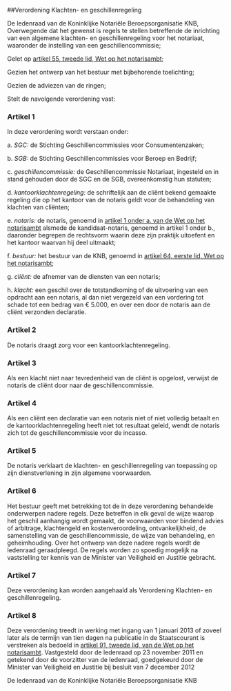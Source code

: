 <meta http-equiv='Content-Type' content='text/html; charset=utf-8' />

##Verordening Klachten- en geschillenregeling

De ledenraad van de Koninklijke Notariële Beroepsorganisatie KNB,  
Overwegende dat het gewenst is regels te stellen betreffende de inrichting van een algemene klachten- en geschillenregeling voor het notariaat, waaronder de instelling van een geschillencommissie;

Gelet op [artikel 55, tweede lid, Wet op het notarisambt](../../../../../../wet/notariswet/BWBR0010388/README.md);

Gezien het ontwerp van het bestuur met bijbehorende toelichting;

Gezien de adviezen van de ringen;

Stelt de navolgende verordening vast:

### Artikel  1  

In deze verordening wordt verstaan onder: 

a.  *SGC:* de Stichting Geschillencommissies voor Consumentenzaken;  

b.  *SGB:* de Stichting Geschillencommissies voor Beroep en Bedrijf;  

c.  *geschillencommissie:* de Geschillencommissie Notariaat, ingesteld en in stand gehouden door de SGC en de SGB, overeenkomstig hun statuten;  

d.  *kantoorklachtenregeling:* de schriftelijk aan de cliënt bekend gemaakte regeling die op het kantoor van de notaris geldt voor de behandeling van klachten van cliënten;  

e.  *notaris:* de notaris, genoemd in [artikel 1 onder a. van de Wet op het notarisambt](../../../../../../wet/notariswet/BWBR0010388/README.md) alsmede de kandidaat-notaris, genoemd in artikel 1 onder b., daaronder begrepen de rechtsvorm waarin deze zijn praktijk uitoefent en het kantoor waarvan hij deel uitmaakt;  

f.  *bestuur:* het bestuur van de KNB, genoemd in [artikel 64, eerste lid, Wet op het notarisambt](../../../../../../wet/notariswet/BWBR0010388/README.md);  

g.  *cliënt:* de afnemer van de diensten van een notaris;  

h.  *klacht:* een geschil over de totstandkoming of de uitvoering van een opdracht aan een notaris, al dan niet vergezeld van een vordering tot schade tot een bedrag van € 5.000, en over een door de notaris aan de cliënt verzonden declaratie.   

### Artikel  2  

De notaris draagt zorg voor een kantoorklachtenregeling. 

### Artikel  3  

Als een klacht niet naar tevredenheid van de cliënt is opgelost, verwijst de notaris de cliënt door naar de geschillencommissie. 

### Artikel  4  

Als een cliënt een declaratie van een notaris niet of niet volledig betaalt en de kantoorklachtenregeling heeft niet tot resultaat geleid, wendt de notaris zich tot de geschillencommissie voor de incasso. 

### Artikel  5  

De notaris verklaart de klachten- en geschillenregeling van toepassing op zijn dienstverlening in zijn algemene voorwaarden. 

### Artikel  6  

Het bestuur geeft met betrekking tot de in deze verordening behandelde onderwerpen nadere regels. Deze betreffen in elk geval de wijze waarop het geschil aanhangig wordt gemaakt, de voorwaarden voor bindend advies of arbitrage, klachtengeld en kostenveroordeling, ontvankelijkheid, de samenstelling van de geschillencommissie, de wijze van behandeling, en geheimhouding. Over het ontwerp van deze nadere regels wordt de ledenraad geraadpleegd. De regels worden zo spoedig mogelijk na vaststelling ter kennis van de Minister van Veiligheid en Justitie gebracht. 

### Artikel  7  

Deze verordening kan worden aangehaald als Verordening Klachten- en geschillenregeling. 

### Artikel  8  

Deze verordening treedt in werking met ingang van 1 januari 2013 of zoveel later als de termijn van tien dagen na publicatie in de Staatscourant is verstreken als bedoeld in [artikel 91, tweede lid, van de Wet op het notarisambt](../../../../../../wet/notariswet/BWBR0010388/README.md). 
Vastgesteld door de ledenraad op 23 november 2011 en getekend door de voorzitter van de ledenraad, goedgekeurd door de Minister van Veiligheid en Justitie bij besluit van 7 december 2012  

De ledenraad van de Koninklijke Notariële Beroepsorganisatie KNB    
